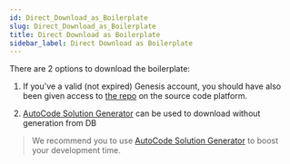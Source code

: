 ```yaml
---
id: Direct_Download_as_Boilerplate
slug: Direct_Download_as_Boilerplate
title: Direct Download as Boilerplate
sidebar_label: Direct Download as Boilerplate
---
```


There are 2 options to download the boilerplate:

1) If you've a valid (not expired) Genesis account, you should have also been given access to [the repo](
https://github.com/NetCoreGenesis/genesis-boilerplate) on the source code platform.

2) [AutoCode Solution Generator](Getting%20Started/Using_CLI_Solution_Generator.md) can be used to download without generation from DB

> We recommend you to use [AutoCode Solution Generator](Getting%20Started/Using_CLI_Solution_Generator.md) to boost your development time.
